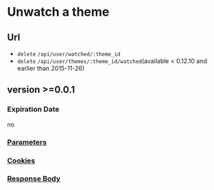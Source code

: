 # Unwatch a theme

## Url

+ `delete` `/api/user/watched/:theme_id`
+ `delete` `/api/user/themes/:theme_id/watched`(available < 0.12.10 and earlier than 2015-11-26)

## version >=0.0.1

### Expiration Date

no

### [Parameters](./Parameters.html)

### [Cookies](./Cookies.html)

### [Response Body](./Response.html)

